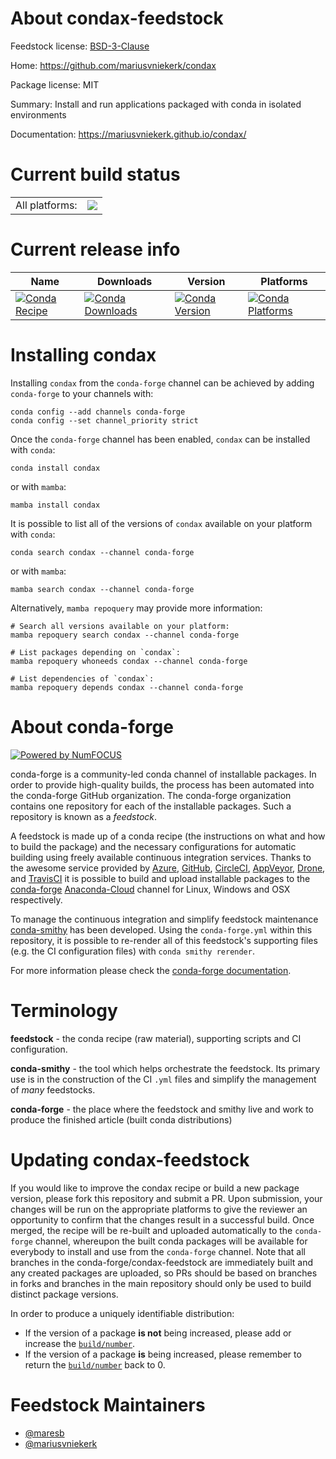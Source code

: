 About condax-feedstock
======================

Feedstock license: [BSD-3-Clause](https://github.com/conda-forge/condax-feedstock/blob/main/LICENSE.txt)

Home: https://github.com/mariusvniekerk/condax

Package license: MIT

Summary: Install and run applications packaged with conda in isolated environments

Documentation: https://mariusvniekerk.github.io/condax/

Current build status
====================


<table><tr><td>All platforms:</td>
    <td>
      <a href="https://dev.azure.com/conda-forge/feedstock-builds/_build/latest?definitionId=14898&branchName=main">
        <img src="https://dev.azure.com/conda-forge/feedstock-builds/_apis/build/status/condax-feedstock?branchName=main">
      </a>
    </td>
  </tr>
</table>

Current release info
====================

| Name | Downloads | Version | Platforms |
| --- | --- | --- | --- |
| [![Conda Recipe](https://img.shields.io/badge/recipe-condax-green.svg)](https://anaconda.org/conda-forge/condax) | [![Conda Downloads](https://img.shields.io/conda/dn/conda-forge/condax.svg)](https://anaconda.org/conda-forge/condax) | [![Conda Version](https://img.shields.io/conda/vn/conda-forge/condax.svg)](https://anaconda.org/conda-forge/condax) | [![Conda Platforms](https://img.shields.io/conda/pn/conda-forge/condax.svg)](https://anaconda.org/conda-forge/condax) |

Installing condax
=================

Installing `condax` from the `conda-forge` channel can be achieved by adding `conda-forge` to your channels with:

```
conda config --add channels conda-forge
conda config --set channel_priority strict
```

Once the `conda-forge` channel has been enabled, `condax` can be installed with `conda`:

```
conda install condax
```

or with `mamba`:

```
mamba install condax
```

It is possible to list all of the versions of `condax` available on your platform with `conda`:

```
conda search condax --channel conda-forge
```

or with `mamba`:

```
mamba search condax --channel conda-forge
```

Alternatively, `mamba repoquery` may provide more information:

```
# Search all versions available on your platform:
mamba repoquery search condax --channel conda-forge

# List packages depending on `condax`:
mamba repoquery whoneeds condax --channel conda-forge

# List dependencies of `condax`:
mamba repoquery depends condax --channel conda-forge
```


About conda-forge
=================

[![Powered by
NumFOCUS](https://img.shields.io/badge/powered%20by-NumFOCUS-orange.svg?style=flat&colorA=E1523D&colorB=007D8A)](https://numfocus.org)

conda-forge is a community-led conda channel of installable packages.
In order to provide high-quality builds, the process has been automated into the
conda-forge GitHub organization. The conda-forge organization contains one repository
for each of the installable packages. Such a repository is known as a *feedstock*.

A feedstock is made up of a conda recipe (the instructions on what and how to build
the package) and the necessary configurations for automatic building using freely
available continuous integration services. Thanks to the awesome service provided by
[Azure](https://azure.microsoft.com/en-us/services/devops/), [GitHub](https://github.com/),
[CircleCI](https://circleci.com/), [AppVeyor](https://www.appveyor.com/),
[Drone](https://cloud.drone.io/welcome), and [TravisCI](https://travis-ci.com/)
it is possible to build and upload installable packages to the
[conda-forge](https://anaconda.org/conda-forge) [Anaconda-Cloud](https://anaconda.org/)
channel for Linux, Windows and OSX respectively.

To manage the continuous integration and simplify feedstock maintenance
[conda-smithy](https://github.com/conda-forge/conda-smithy) has been developed.
Using the ``conda-forge.yml`` within this repository, it is possible to re-render all of
this feedstock's supporting files (e.g. the CI configuration files) with ``conda smithy rerender``.

For more information please check the [conda-forge documentation](https://conda-forge.org/docs/).

Terminology
===========

**feedstock** - the conda recipe (raw material), supporting scripts and CI configuration.

**conda-smithy** - the tool which helps orchestrate the feedstock.
                   Its primary use is in the construction of the CI ``.yml`` files
                   and simplify the management of *many* feedstocks.

**conda-forge** - the place where the feedstock and smithy live and work to
                  produce the finished article (built conda distributions)


Updating condax-feedstock
=========================

If you would like to improve the condax recipe or build a new
package version, please fork this repository and submit a PR. Upon submission,
your changes will be run on the appropriate platforms to give the reviewer an
opportunity to confirm that the changes result in a successful build. Once
merged, the recipe will be re-built and uploaded automatically to the
`conda-forge` channel, whereupon the built conda packages will be available for
everybody to install and use from the `conda-forge` channel.
Note that all branches in the conda-forge/condax-feedstock are
immediately built and any created packages are uploaded, so PRs should be based
on branches in forks and branches in the main repository should only be used to
build distinct package versions.

In order to produce a uniquely identifiable distribution:
 * If the version of a package **is not** being increased, please add or increase
   the [``build/number``](https://docs.conda.io/projects/conda-build/en/latest/resources/define-metadata.html#build-number-and-string).
 * If the version of a package **is** being increased, please remember to return
   the [``build/number``](https://docs.conda.io/projects/conda-build/en/latest/resources/define-metadata.html#build-number-and-string)
   back to 0.

Feedstock Maintainers
=====================

* [@maresb](https://github.com/maresb/)
* [@mariusvniekerk](https://github.com/mariusvniekerk/)

